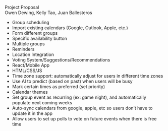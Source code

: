 Project Proposal <br/>
Owen Dewing, Kelly Tao, Juan Ballesteros <br/>

- Group scheduling
- Import existing calendars (Google, Outlook, Apple, etc.)
- Form different groups
- Specific availability button
- Multiple groups
- Reminders
- Location Integration
- Voting System/Suggestions/Recommendations
- React/Mobile App
- HTML/CSS/JS
- Time zone support: automatically adjust for users in different time zones
- Use AI to predict (based on past) when users will be busy
- Mark certain times as preferred (set priority)
- Calendar themes
- Set group event as recurring (ex: game night), and automatically populate next coming weeks
- Auto-sync calendars from google, apple, etc so users don’t have to update it in the app
- Allow users to set up polls to vote on future events when there is free time
